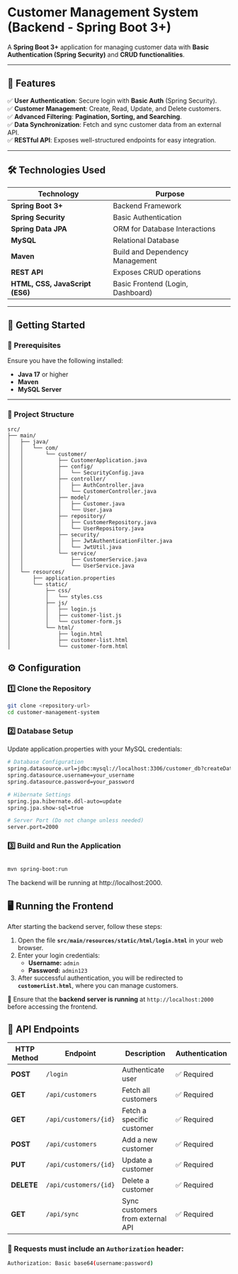# **Customer Management System (Backend - Spring Boot 3+)**  

A **Spring Boot 3+** application for managing customer data with **Basic Authentication (Spring Security)** and **CRUD functionalities**.  

---

## **📌 Features**  

✅ **User Authentication**: Secure login with **Basic Auth** (Spring Security).  
✅ **Customer Management**: Create, Read, Update, and Delete customers.  
✅ **Advanced Filtering**: **Pagination, Sorting, and Searching**.  
✅ **Data Synchronization**: Fetch and sync customer data from an external API.  
✅ **RESTful API**: Exposes well-structured endpoints for easy integration.  

---

## **🛠️ Technologies Used**  

| **Technology** | **Purpose** |
|--------------|------------|
| **Spring Boot 3+** | Backend Framework |
| **Spring Security** | Basic Authentication |
| **Spring Data JPA** | ORM for Database Interactions |
| **MySQL** | Relational Database |
| **Maven** | Build and Dependency Management |
| **REST API** | Exposes CRUD operations |
| **HTML, CSS, JavaScript (ES6)** | Basic Frontend (Login, Dashboard) |

---

## **🚀 Getting Started**  

### **🔹 Prerequisites**  

Ensure you have the following installed:  

- **Java 17** or higher  
- **Maven**  
- **MySQL Server**  

---

### **📂 Project Structure**  

```plaintext
src/
├── main/
│   ├── java/
│   │   └── com/
│   │       └── customer/
│   │           ├── CustomerApplication.java
│   │           ├── config/
│   │           │   └── SecurityConfig.java
│   │           ├── controller/
│   │           │   ├── AuthController.java
│   │           │   └── CustomerController.java
│   │           ├── model/
│   │           │   ├── Customer.java
│   │           │   └── User.java
│   │           ├── repository/
│   │           │   ├── CustomerRepository.java
│   │           │   └── UserRepository.java
│   │           ├── security/
│   │           │   ├── JwtAuthenticationFilter.java
│   │           │   └── JwtUtil.java
│   │           └── service/
│   │               ├── CustomerService.java
│   │               └── UserService.java
│   └── resources/
│       ├── application.properties
│       └── static/
│           ├── css/
│           │   └── styles.css
│           ├── js/
│           │   ├── login.js
│           │   ├── customer-list.js
│           │   └── customer-form.js
│           └── html/
│               ├── login.html
│               ├── customer-list.html
│               └── customer-form.html
```

## **⚙️ Configuration**  

### **1️⃣ Clone the Repository**  
```sh
git clone <repository-url>
cd customer-management-system

```

### **2️⃣ Database Setup**
Update application.properties with your MySQL credentials:

```sh
# Database Configuration
spring.datasource.url=jdbc:mysql://localhost:3306/customer_db?createDatabaseIfNotExist=true
spring.datasource.username=your_username
spring.datasource.password=your_password

# Hibernate Settings
spring.jpa.hibernate.ddl-auto=update
spring.jpa.show-sql=true

# Server Port (Do not change unless needed)
server.port=2000

```

### **3️⃣ Build and Run the Application**
```sh

mvn spring-boot:run
```
The backend will be running at http://localhost:2000.


## 🖥️ Running the Frontend

After starting the backend server, follow these steps:

1. Open the file **`src/main/resources/static/html/login.html`** in your web browser.
2. Enter your login credentials:
   - **Username:** `admin`
   - **Password:** `admin123`
3. After successful authentication, you will be redirected to **`customerList.html`**, where you can manage customers.

🔹 Ensure that the **backend server is running** at `http://localhost:2000` before accessing the frontend.



## 📡 API Endpoints

| HTTP Method | Endpoint | Description | Authentication |
|------------|----------|-------------|---------------|
| **POST**   | `/login` | Authenticate user | ✅ Required |
| **GET**    | `/api/customers` | Fetch all customers | ✅ Required |
| **GET**    | `/api/customers/{id}` | Fetch a specific customer | ✅ Required |
| **POST**   | `/api/customers` | Add a new customer | ✅ Required |
| **PUT**    | `/api/customers/{id}` | Update a customer | ✅ Required |
| **DELETE** | `/api/customers/{id}` | Delete a customer | ✅ Required |
| **GET**    | `/api/sync` | Sync customers from external API | ✅ Required |

### 🔹 Requests must include an `Authorization` header:

```sh
Authorization: Basic base64(username:password)
```
